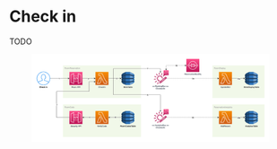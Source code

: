 # Check in

TODO

<figure><img src="../../.gitbook/assets/Get-A-Room Solution 3.png" alt=""><figcaption></figcaption></figure>
